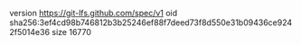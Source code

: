 version https://git-lfs.github.com/spec/v1
oid sha256:3ef4cd98b746812b3b25246ef88f7deed73f8d550e31b09436ce9242f5014e36
size 16770
